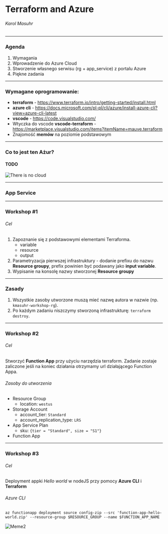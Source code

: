 <!-- $theme: default -->

# Terraform and Azure
###### Karol Masuhr

---

### Agenda

1. Wymagania
2. Wprowadzenie do Azure Cloud
3. Stworzenie własnego serwisu (rg + app_service) z portalu Azure
4. Piękne zadania

---

### Wymagane oprogramowanie:

* **terraform** - https://www.terraform.io/intro/getting-started/install.html
* **azure cli** - https://docs.microsoft.com/pl-pl/cli/azure/install-azure-cli?view=azure-cli-latest
* **vscode** - https://code.visualstudio.com/
* Wtyczka do vscode **vscode-terraform** - https://marketplace.visualstudio.com/items?itemName=mauve.terraform
* Znajomość **memów** na poziomie podstawowym

---

### Co to jest ten Ażur?

#### TODO

![There is no cloud](https://tr1.cbsistatic.com/hub/i/2016/05/09/ede8a826-e9b0-49e4-a196-fc0e2c72f561/7e6a8dbffea824c9cf3d8b45a66fb13f/49nocloud.jpg)

---

### App Service

---

### Workshop #1

###### Cel

1. Zapoznanie się z podstawowymi elementami Terraforma.
	* variable
	* resource
	* output
2. Parametryzacja pierwszej infrastruktury - dodanie prefixu do nazwu **Resource groupy**, prefix powinien być podawany jako **input variable**.
3. Wypisanie na konsolę nazwy stworzonej **Resource groupy**

---

### Zasady

1. Wszystkie zasoby utworzone muszą mieć nazwę autora w nazwie (np. `kmasuhr-workshop-rg`).
2. Po każdym zadaniu niszczymy stworzoną infrastrukturę: `terraform destroy`.

---

### Workshop #2

###### Cel

Stworzyć **Function App** przy użyciu narzędzia terraform. Zadanie zostaje zaliczone jeśli na koniec działania otrzymamy url działającego Function Appa.

###### Zasoby do utworzenia

* Resource Group
    * location: `westus`
* Storage Account
    * account_tier: `Standard`
    * account_replication_type: `LRS`
* App Service Plan
	* sku: `{tier = "Standard", size = "S1"}` 
* Function App

---

### Workshop #3

###### Cel

Deployment appki *Hello world* w nodeJS przy pomocy **Azure CLI** i **Terraform**

###### Azure CLI

`az functionapp deployment source config-zip --src 'function-app-hello-world.zip' --resource-group $RESOURCE_GROUP --name $FUNCTION_APP_NAME`

![Meme2](https://mariusbancila.ro/blog/wp-content/uploads/2017/10/nodeazure.jpg)
